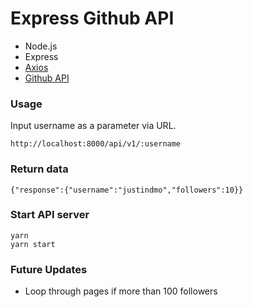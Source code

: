 # Express Github API

- Node.js
- Express
- [Axios](https://github.com/axios/axios)
- [Github API](https://developer.github.com/v3/)

### Usage

Input username as a parameter via URL.

```
http://localhost:8000/api/v1/:username
```

### Return data

```
{"response":{"username":"justindmo","followers":10}}
```

### Start API server

```
yarn
yarn start
```

### Future Updates

- Loop through pages if more than 100 followers
